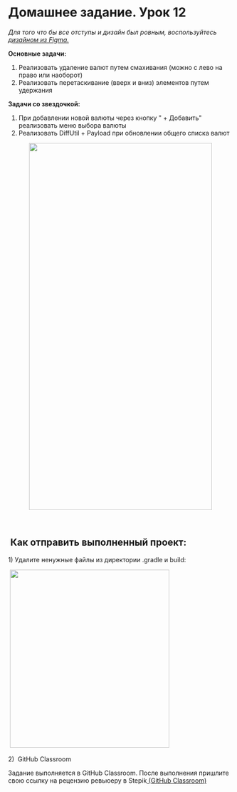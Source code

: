 <h1>Домашнее задание. Урок 12</h1>

<p><em>Для того что бы все отступы и дизайн был ровным, воспользуйтесь <a href="https://www.figma.com/file/wUMKwvYvomG7L3OTuerHhf/?node-id=3693%3A292" rel="noopener noreferrer nofollow">дизайном из Figma.</a> </em></p>

<p><strong>Основные задачи:</strong></p>

<ol>
	<li>Реализовать удаление валют путем смахивания (можно с лево на право или наоборот)</li>
	<li>Реализовать перетаскивание (вверх и вниз) элементов путем удержания</li>
</ol>

<p><strong>Задачи со звездочкой:</strong></p>

<ol>
	<li>При добавлении новой валюты через кнопку " + Добавить" реализовать меню выбора валюты</li>
	<li>Реализовать DiffUtil + Payload при обновлении общего списка валют</li>
</ol>

<p style="text-align: center;"><img alt="" height="823" name="Main.png" src="https://ucarecdn.com/3d0bc4b0-1412-457b-b319-c6a6d25aaf95/" width="411"></p>

<p> </p>

<h2> Как отправить выполненный проект:</h2>

<p>1) Удалите ненужные файлы из директории .gradle и build:</p>

<p> <img alt="" height="399" name="Снимок экрана 2022-03-17 в 17.19.19.png" src="https://ucarecdn.com/0499e2b3-4102-4f7a-8a53-6774a145947d/" width="358"></p>

<p>2)  GitHub Classroom</p>

<p>Задание выполняется в GitHub Classroom. После выполнения пришлите свою ссылку на рецензию ревьюеру в Stepik<a href="https://classroom.github.com/a/zY98579U" rel="noopener noreferrer nofollow"> (GitHub Classroom)</a></p>